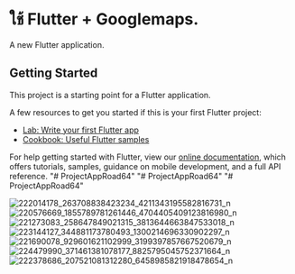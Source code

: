 # ใช้ Flutter + Googlemaps.

A new Flutter application.

## Getting Started

This project is a starting point for a Flutter application.

A few resources to get you started if this is your first Flutter project:

- [Lab: Write your first Flutter app](https://flutter.dev/docs/get-started/codelab)
- [Cookbook: Useful Flutter samples](https://flutter.dev/docs/cookbook)

For help getting started with Flutter, view our
[online documentation](https://flutter.dev/docs), which offers tutorials,
samples, guidance on mobile development, and a full API reference.
"# ProjectAppRoad64" 
"# ProjectAppRoad64" 
"# ProjectAppRoad64" 

![222014178_263708838423234_4211343195582816731_n](https://user-images.githubusercontent.com/54610535/128677651-646ef0a9-ecb6-4956-a5d2-c6f9fe8c6879.jpg)
![220576669_1855789781261446_4704405409123816980_n](https://user-images.githubusercontent.com/54610535/128677655-2062812d-bf8b-4919-8d5e-3b3994c4a6e9.jpg)
![221273083_258647849021315_3813644663847533018_n](https://user-images.githubusercontent.com/54610535/128677657-5feee119-6345-484e-bc2b-a1d489314c5e.jpg)
![223144127_344881173780493_1300214696330902297_n](https://user-images.githubusercontent.com/54610535/128677660-e82ad48c-c3a8-4357-9f55-bf352f75bd5e.jpg)
![221690078_929601621102999_3199397857667520679_n](https://user-images.githubusercontent.com/54610535/128677662-768c263a-476d-4785-9722-3300acce095b.jpg)
![224479990_371461381078177_8825795045752371664_n](https://user-images.githubusercontent.com/54610535/128677665-d2a91652-c0c1-4c5f-b209-3ead8b3c80ae.jpg)
![222378686_207521081312280_6458985821918478654_n](https://user-images.githubusercontent.com/54610535/128677788-5ee16a06-8fe1-41da-8afa-3cdecf2a611e.jpg)

